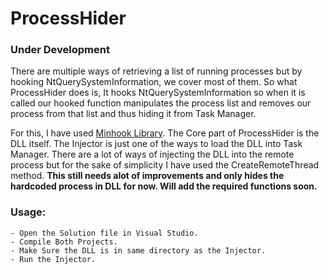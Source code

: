 # ProcessHider

### Under Development

There are multiple ways of retrieving a list of running processes but by hooking NtQuerySystemInformation, we cover most of them.
So what ProcessHider does is, It hooks NtQuerySystemInformation so when it is called our hooked function manipulates the process list and removes our process from that list and thus hiding it from Task Manager.

For this, I have used <a href = "https://github.com/TsudaKageyu/minhook">Minhook Library</a>. The Core part of ProcessHider is the DLL itself. The Injector is just one of the ways to load the DLL into Task Manager. There are a lot of ways of injecting the DLL into the remote process but for the sake of simplicity I have used the CreateRemoteThread method. <b>This still needs alot of improvements and only hides the hardcoded process in DLL for now. Will add the required functions soon.</b>

### Usage:
	- Open the Solution file in Visual Studio.
	- Compile Both Projects.
	- Make Sure the DLL is in same directory as the Injector.
	- Run the Injector.
